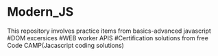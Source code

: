 # Modern_JS

This repository involves practice items from basics-advanced javascript
 #DOM excersices
 #WEB worker APIS
 #Certification solutions from free Code CAMP(Jacascript coding solutions)
